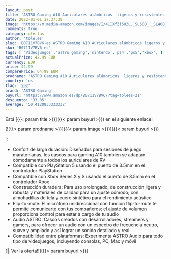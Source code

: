 ```yaml
---
layout: post
title: 'ASTRO Gaming A10 Auriculares alámbricos  ligeros y resistentes  ASTRO Audio  clavija de 3.5mm  para Xbox Series X y S  Xbox One  PS5  PS4  Nintendo Switch  PC  Mac  móvil - Negro/Azul'
date: 2022-01-01 17:37:39
image: 'https://m.media-amazon.com/images/I/41IXfZi58ZL._SL500_._SL400_.jpg'
comments: true
category: ofertas
author: 'tole.es'
slug: 'B0711V7BV6-es ASTRO Gaming A10 Auriculares alámbricos ligeros y...'
sku: 'B0711V7BV6-es'
tags: [ 'Videojuegos','astro gaming','nintendo','ps4','ps5','xbox', ]
actualPrice: 42.99 EUR
currency: EUR
price: 42.99
comparePrice: 64.99 EUR
prodname: 'ASTRO Gaming A10 Auriculares alámbricos  ligeros y resistentes  ASTRO Audio  clavija de 3.5mm  para Xbox Series X y S  Xbox One  PS5  PS4  Nintendo Switch  PC  Mac  móvil - Negro/Azul'
country: 'es'
flag: '🇪🇸'
brand: 'ASTRO Gaming'
buyurl: 'https://www.amazon.es/dp/B0711V7BV6/?tag=tolees-21'
descuento: '33.85'
average: '50.4120833333332'
---
```


Está [{{< param title >}}]({{< param buyurl >}}) en el siguiente enlace!

[![{{< param prodname >}}]({{< param image >}})]({{< param buyurl >}})

ℹ️:

- Confort de larga duración: Diseñados para sesiones de juego maratonianas, los cascos para gaming A10 también se adaptan cómodamente a todos los auriculares de RV
- Compatible con PlayStation 5 usando el puerto de 3.5mm en el controlador PlayStation
- Compatible con Xbox Series X y S usando el puerto de 3.5mm en el controlador Xbox
- Construcción duradera: Para uso prolongado, de construcción ligera y robusta y materiales de calidad para un ajuste cómodo; con almohadillas de tela y cuero sintético para el rendimiento acústico
- Flip-to-mute: El micrófono unidireccional con función flip-to-mute te permite comunicarte con tus compañeros; el ajuste de volumen proporciona control para estar a cargo de tu audio
- Audio ASTRO: Cascos creados con desarrolladores, streamers y gamers, para ofrecer un audio con un espectro de frecuencia neutro, suave y ampliado y así lograr un sonido detallado y real
- Compatibilidad entre plataformas: Experimenta ASTRO Audio para todo tipo de videojuegos, incluyendo consolas, PC, Mac y móvil

[🛒 Ver la oferta!!]({{< param buyurl >}})
